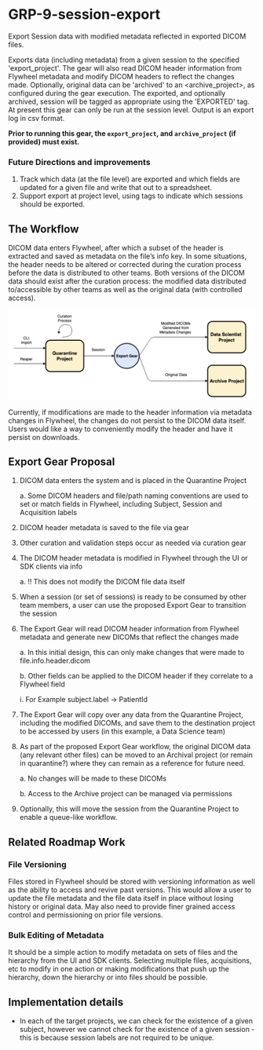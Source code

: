# GRP-9-session-export
Export Session data with modified metadata reflected in exported DICOM files.

Exports data (including metadata) from a given session to the specified 'export_project'. The gear will also read DICOM header information from Flywheel metadata and modify DICOM headers to reflect the changes made. Optionally, original data can be 'archived' to an <archive_project>, as configured during the gear execution. The exported, and optionally archived, session will be tagged as appropriate using the 'EXPORTED' tag. At present this gear can only be run at the session level. Output is an export log in csv format.

__Prior to running this gear, the `export_project`, and `archive_project` (if provided) must exist.__

### Future Directions and improvements
1. Track which data (at the file level) are exported and which fields are updated for a given file and write that out to a spreadsheet.
2. Support export at project level, using tags to indicate which sessions should be exported.

## The Workflow
DICOM data enters Flywheel, after which a subset of the header is extracted and saved as metadata on the file’s info key. In some situations, the header needs to be altered or corrected during the curation process before the data is distributed to other teams. Both versions of the DICOM data should exist after the curation process: the modified data distributed to/accessible by other teams as well as the original data (with controlled access).

![](workflow.png)

Currently, if modifications are made to the header information via metadata changes in Flywheel, the changes do not persist to the DICOM data itself. Users would like a way to conveniently modify the header and have it persist on downloads.  


## Export Gear Proposal

1. DICOM data enters the system and is placed in the Quarantine Project

    a. Some DICOM headers and file/path naming conventions are used to set or match fields in Flywheel, including Subject, Session and Acquisition labels

2. DICOM header metadata is saved to the file via gear

3. Other curation and validation steps occur as needed via curation gear

4. The DICOM header metadata is modified in Flywheel through the UI or SDK clients via info

    a. !! This does not modify the DICOM file data itself

5. When a session (or set of sessions) is ready to be consumed by other team members, a user can use the proposed Export Gear to transition the session

6. The Export Gear will read DICOM header information from Flywheel metadata and generate new DICOMs that reflect the changes made

    a. In this initial design, this can only make changes that were made to file.info.header.dicom

    b. Other fields can be applied to the DICOM header if they correlate to a Flywheel field

      i. For Example subject.label -> PatientId

7. The Export Gear will copy over any data from the Quarantine Project, including the modified DICOMs, and save them to the destination project to be accessed by users (in this example, a Data Science team)

8. As part of the proposed Export Gear workflow, the original DICOM data (any relevant other files) can be moved to an Archival project (or remain in quarantine?) where they can remain as a reference for future need.

    a. No changes will be made to these DICOMs

      b. Access to the Archive project can be managed via permissions

9. Optionally, this will move the session from the Quarantine Project to enable a 	queue-like workflow.


## Related Roadmap Work

### File Versioning
Files stored in Flywheel should be stored with versioning information as well as the ability to access and revive past versions. This would allow a user to update the file metadata and the file data itself in place without losing history or original data.  May also need to provide finer grained access control and permissioning on prior file versions.

### Bulk Editing of Metadata
It should be a simple action to modify metadata on sets of files and the hierarchy from the UI and SDK clients. Selecting multiple files, acquisitions, etc to modify in one action or making modifications that push up the hierarchy, down the hierarchy or into files should be possible.


## Implementation details
* In each of the target projects, we can check for the existence of a given subject, however we cannot check for the existence of a given session - this is because session labels are not required to be unique.
